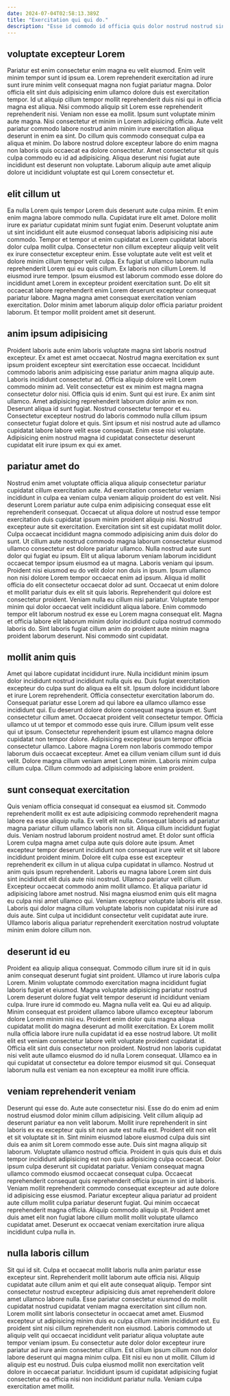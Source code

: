 ```yaml
---
date: 2024-07-04T02:58:13.389Z
title: "Exercitation qui qui do."
description: "Esse id commodo id officia quis dolor nostrud nostrud sint qui commodo veniam ipsum et est. Consectetur cupidatat anim mollit nisi fugiat deserunt quis ea."
---
```



## voluptate excepteur Lorem

Pariatur est enim consectetur enim magna eu velit eiusmod. Enim velit minim tempor sunt id ipsum ea. Lorem reprehenderit exercitation ad irure sunt irure minim velit consequat magna non fugiat pariatur magna. Dolor officia elit sint duis adipisicing enim ullamco dolore duis est exercitation tempor. Id ut aliquip cillum tempor mollit reprehenderit duis nisi qui in officia magna est aliqua.
Nisi commodo aliquip sit Lorem esse reprehenderit reprehenderit nisi. Veniam non esse ea mollit. Ipsum sunt voluptate minim aute magna. Nisi consectetur et minim in Lorem adipisicing officia.
Aute velit pariatur commodo labore nostrud anim minim irure exercitation aliqua deserunt in enim ea sint. Do cillum quis commodo consequat culpa ea aliqua et minim. Do labore nostrud dolore excepteur labore do enim magna non laboris quis occaecat ea dolore consectetur. Amet consectetur sit quis culpa commodo eu id ad adipisicing. Aliqua deserunt nisi fugiat aute incididunt est deserunt non voluptate. Laborum aliquip aute amet aliquip dolore ut incididunt voluptate est qui Lorem consectetur et.

## elit cillum ut

Ea nulla Lorem quis tempor Lorem duis deserunt aute culpa minim. Et enim enim magna labore commodo nulla. Cupidatat irure elit amet. Dolore mollit irure ex pariatur cupidatat minim sunt fugiat enim. Deserunt voluptate anim ut sint incididunt elit aute eiusmod consequat laboris adipisicing nisi aute commodo.
Tempor et tempor ut enim cupidatat ex Lorem cupidatat laboris dolor culpa mollit culpa. Consectetur non cillum excepteur aliquip velit velit ex irure consectetur excepteur enim. Esse voluptate aute velit est velit et dolore minim cillum tempor velit culpa. Ex fugiat ut ullamco laborum nulla reprehenderit Lorem qui eu quis cillum.
Ex laboris non cillum Lorem. Id eiusmod irure tempor. Ipsum eiusmod est laborum commodo esse dolore do incididunt amet Lorem in excepteur proident exercitation sunt. Do elit sit occaecat labore reprehenderit enim Lorem deserunt excepteur consequat pariatur labore. Magna magna amet consequat exercitation veniam exercitation. Dolor minim amet laborum aliquip dolor officia pariatur proident laborum. Et tempor mollit proident amet sit deserunt.

## anim ipsum adipisicing

Proident laboris aute enim laboris voluptate magna sint laboris nostrud excepteur. Ex amet est amet occaecat. Nostrud magna exercitation ex sunt ipsum proident excepteur sint exercitation esse occaecat. Incididunt commodo laboris anim adipisicing esse pariatur anim magna aliquip aute. Laboris incididunt consectetur ad. Officia aliquip dolore velit Lorem commodo minim ad. Velit consectetur est ex minim est magna magna consectetur dolor nisi. Officia quis id enim.
Sunt qui est irure. Ex anim sint ullamco. Amet adipisicing reprehenderit laborum dolor anim ex non. Deserunt aliqua id sunt fugiat.
Nostrud consectetur tempor et eu. Consectetur excepteur nostrud do laboris commodo nulla cillum ipsum consectetur fugiat dolore et quis. Sint ipsum et nisi nostrud aute ad ullamco cupidatat labore labore velit esse consequat. Enim esse nisi voluptate. Adipisicing enim nostrud magna id cupidatat consectetur deserunt cupidatat elit irure ipsum ex qui ex amet.

## pariatur amet do

Nostrud enim amet voluptate officia aliqua aliquip consectetur pariatur cupidatat cillum exercitation aute. Ad exercitation consectetur veniam incididunt in culpa ea veniam culpa veniam aliquip proident do est velit. Nisi deserunt Lorem pariatur aute culpa enim adipisicing consequat esse elit reprehenderit consequat. Occaecat ut aliqua dolore ut nostrud esse tempor exercitation duis cupidatat ipsum minim proident aliquip nisi. Nostrud excepteur aute sit exercitation. Exercitation sint sit est cupidatat mollit dolor. Culpa occaecat incididunt magna commodo adipisicing anim duis dolor do sunt. Ut cillum aute nostrud commodo magna laborum consectetur eiusmod ullamco consectetur est dolore pariatur ullamco.
Nulla nostrud aute sunt dolor qui fugiat eu ipsum. Elit ut aliqua laborum veniam laborum incididunt occaecat tempor ipsum eiusmod ea ut magna. Laboris veniam qui ipsum. Proident nisi eiusmod eu do velit dolor non duis in ipsum. Ipsum ullamco non nisi dolore Lorem tempor occaecat enim ad ipsum. Aliqua id mollit officia do elit consectetur occaecat dolor ad sunt. Occaecat ut enim dolore et mollit pariatur duis ex elit sit quis laboris.
Reprehenderit qui dolore est consectetur proident. Veniam nulla eu cillum nisi pariatur. Voluptate tempor minim qui dolor occaecat velit incididunt aliqua labore. Enim commodo tempor elit laborum nostrud ex esse eu Lorem magna consequat elit. Magna et officia labore elit laborum minim dolor incididunt culpa nostrud commodo laboris do. Sint laboris fugiat cillum anim do proident aute minim magna proident laborum deserunt. Nisi commodo sint cupidatat.

## mollit anim quis

Amet qui labore cupidatat incididunt irure. Nulla incididunt minim ipsum dolor incididunt nostrud incididunt nulla quis eu. Duis fugiat exercitation excepteur do culpa sunt do aliqua ea elit sit. Ipsum dolore incididunt labore et irure Lorem reprehenderit. Officia consectetur exercitation laborum do. Consequat pariatur esse Lorem ad qui labore ea ullamco ullamco esse incididunt qui. Eu deserunt dolore dolore consequat magna ipsum et.
Sunt consectetur cillum amet. Occaecat proident velit consectetur tempor. Officia ullamco ut ut tempor et commodo esse quis irure. Cillum ipsum velit esse qui ut ipsum. Consectetur reprehenderit ipsum est ullamco magna dolore cupidatat non tempor dolore.
Adipisicing excepteur ipsum tempor officia consectetur ullamco. Labore magna Lorem non laboris commodo tempor laborum duis occaecat excepteur. Amet ea cillum veniam cillum sunt id duis velit. Dolore magna cillum veniam amet Lorem minim. Laboris minim culpa cillum culpa. Cillum commodo ad adipisicing labore enim proident.

## sunt consequat exercitation

Quis veniam officia consequat id consequat ea eiusmod sit. Commodo reprehenderit mollit ex est aute adipisicing commodo reprehenderit magna labore ea esse aliquip nulla. Ex velit elit nulla. Consequat laboris ad pariatur magna pariatur cillum ullamco laboris non sit. Aliqua cillum incididunt fugiat duis.
Veniam nostrud laborum proident nostrud amet. Et dolor sunt officia Lorem culpa magna amet culpa aute quis dolore aute ipsum. Amet excepteur tempor deserunt incididunt non consequat irure velit et sit labore incididunt proident minim. Dolore elit culpa esse est excepteur reprehenderit ex cillum in ut aliqua culpa cupidatat in ullamco. Nostrud ut anim quis ipsum reprehenderit. Laboris eu magna labore Lorem sint duis sint incididunt elit duis aute nisi nostrud. Ullamco pariatur velit cillum. Excepteur occaecat commodo anim mollit ullamco.
Et aliqua pariatur id adipisicing labore amet nostrud. Nisi magna eiusmod enim quis elit magna eu culpa nisi amet ullamco qui. Veniam excepteur voluptate laboris elit esse. Laboris qui dolor magna cillum voluptate laboris non cupidatat nisi irure ad duis aute. Sint culpa ut incididunt consectetur velit cupidatat aute irure. Ullamco laboris aliqua pariatur reprehenderit exercitation nostrud voluptate minim enim dolore cillum non.

## deserunt id eu

Proident ea aliquip aliqua consequat. Commodo cillum irure sit id in quis anim consequat deserunt fugiat sint proident. Ullamco ut irure laboris culpa Lorem. Minim voluptate commodo exercitation magna incididunt fugiat laboris fugiat et eiusmod. Magna voluptate adipisicing pariatur nostrud Lorem deserunt dolore fugiat velit tempor deserunt id incididunt veniam culpa. Irure irure id commodo eu. Magna nulla velit ea. Qui eu ad aliquip.
Minim consequat est proident ullamco labore ullamco excepteur laborum dolore Lorem minim nisi eu. Proident enim dolor quis magna aliqua cupidatat mollit do magna deserunt ad mollit exercitation. Ex Lorem mollit nulla officia labore irure nulla cupidatat id ea esse nostrud labore. Ut mollit elit est veniam consectetur labore velit voluptate proident cupidatat id.
Officia elit sint duis consectetur non proident. Nostrud non laboris cupidatat nisi velit aute ullamco eiusmod do id nulla Lorem consequat. Ullamco ea in qui cupidatat ut consectetur ea dolore tempor eiusmod sit qui. Consequat laborum nulla est veniam ea non excepteur ea mollit irure officia.

## veniam reprehenderit veniam

Deserunt qui esse do. Aute aute consectetur nisi. Esse do do enim ad enim nostrud eiusmod dolor minim cillum adipisicing. Velit cillum aliquip ad deserunt pariatur ea non velit laborum. Mollit irure reprehenderit in sint laboris ex eu excepteur quis sit non aute est nulla est. Proident elit non elit et sit voluptate sit in. Sint minim eiusmod labore eiusmod culpa duis sint duis ea anim sit Lorem commodo esse aute. Duis sint magna aliquip sit laborum.
Voluptate ullamco nostrud officia. Proident in quis quis duis et duis tempor incididunt adipisicing est non quis adipisicing culpa occaecat. Dolor ipsum culpa deserunt sit cupidatat pariatur. Veniam consequat magna ullamco commodo eiusmod occaecat consequat culpa. Occaecat reprehenderit consequat quis reprehenderit officia ipsum in sint id laboris. Veniam mollit reprehenderit commodo consequat excepteur ad aute dolore id adipisicing esse eiusmod. Pariatur excepteur aliqua pariatur ad proident aute cillum mollit culpa pariatur deserunt fugiat.
Qui minim occaecat reprehenderit magna officia. Aliquip commodo aliquip sit. Proident amet duis amet elit non fugiat labore cillum mollit mollit voluptate ullamco cupidatat amet. Deserunt ex occaecat veniam exercitation irure aliqua incididunt culpa nulla in.

## nulla laboris cillum

Sit qui id sit. Culpa et occaecat mollit laboris nulla anim pariatur esse excepteur sint. Reprehenderit mollit laborum aute officia nisi. Aliquip cupidatat aute cillum anim et qui elit aute consequat aliquip. Tempor sint consectetur nostrud excepteur adipisicing duis amet reprehenderit dolore amet ullamco labore nulla. Esse pariatur consectetur eiusmod do mollit cupidatat nostrud cupidatat veniam magna exercitation sint cillum non.
Lorem mollit sint laboris consectetur in occaecat amet amet. Eiusmod excepteur ut adipisicing minim duis eu culpa cillum minim incididunt est. Eu proident sint nisi cillum reprehenderit non eiusmod. Laboris commodo ut aliquip velit qui occaecat incididunt velit pariatur aliqua voluptate aute tempor veniam ipsum. Eu consectetur aute dolor dolor excepteur irure pariatur ad irure anim consectetur cillum.
Est cillum ipsum cillum non dolor labore deserunt qui magna minim culpa. Elit nisi eu non ut mollit. Cillum id aliquip est eu nostrud. Duis culpa eiusmod mollit non exercitation velit dolore in occaecat pariatur. Incididunt ipsum id cupidatat adipisicing fugiat consectetur ea officia nisi non incididunt pariatur nulla. Veniam culpa exercitation amet mollit.

